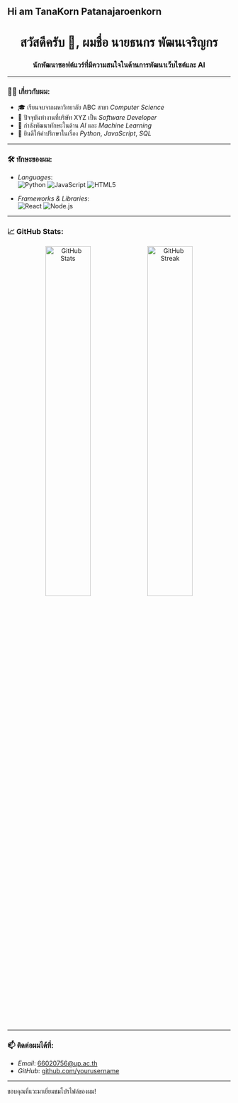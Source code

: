 ## Hi am TanaKorn Patanajaroenkorn
<h1 align="center">สวัสดีครับ 👋, ผมชื่อ นายธนกร พัฒนเจริญกร</h1>
<h3 align="center">นักพัฒนาซอฟต์แวร์ที่มีความสนใจในด้านการพัฒนาเว็บไซต์และ AI</h3>

---

### 👨‍💻 เกี่ยวกับผม:
- 🎓 เรียนจบจากมหาวิทยาลัย ABC สาขา *Computer Science*
- 💼 ปัจจุบันทำงานที่บริษัท XYZ เป็น *Software Developer*
- 🔭 กำลังพัฒนาทักษะในด้าน *AI* และ *Machine Learning*
- 💬 ยินดีให้คำปรึกษาในเรื่อง *Python*, *JavaScript*, *SQL*

---

### 🛠️ ทักษะของผม:
- *Languages*:  
  ![Python](https://img.shields.io/badge/Python-3776AB?style=for-the-badge&logo=python&logoColor=white)
  ![JavaScript](https://img.shields.io/badge/JavaScript-F7DF1E?style=for-the-badge&logo=javascript&logoColor=black)
  ![HTML5](https://img.shields.io/badge/HTML5-E34F26?style=for-the-badge&logo=html5&logoColor=white)

- *Frameworks & Libraries*:  
  ![React](https://img.shields.io/badge/React-20232A?style=for-the-badge&logo=react&logoColor=61DAFB)
  ![Node.js](https://img.shields.io/badge/Node.js-339933?style=for-the-badge&logo=nodedotjs&logoColor=white)

---

### 📈 GitHub Stats:
<p align="center">
  <img width="45%" src="https://github-readme-stats.vercel.app/api?username=yourusername&show_icons=true&theme=radical" alt="GitHub Stats"/>
  <img width="45%" src="https://github-readme-streak-stats.herokuapp.com/?user=yourusername&theme=radical" alt="GitHub Streak"/>
</p>

---

### 📫 ติดต่อผมได้ที่:
- *Email*: [66020756@up.ac.th](mailto:66020756@up.ac.th)
- *GitHub*: [github.com/yourusername](https://github.com/yourusername)

---

ขอบคุณที่แวะมาเยี่ยมชมโปรไฟล์ของผม!
